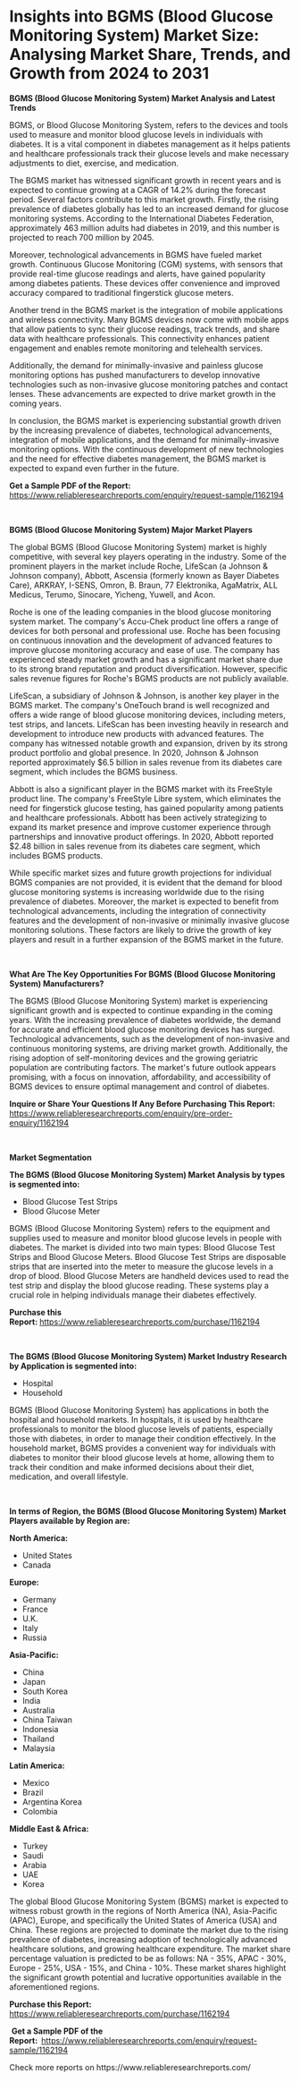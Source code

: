 <p><h1>Insights into BGMS (Blood Glucose Monitoring System) Market Size: Analysing Market Share, Trends, and Growth from 2024 to 2031</h1></p><p><strong>BGMS (Blood Glucose Monitoring System) Market Analysis and Latest Trends</strong></p>
<p><p>BGMS, or Blood Glucose Monitoring System, refers to the devices and tools used to measure and monitor blood glucose levels in individuals with diabetes. It is a vital component in diabetes management as it helps patients and healthcare professionals track their glucose levels and make necessary adjustments to diet, exercise, and medication.</p><p>The BGMS market has witnessed significant growth in recent years and is expected to continue growing at a CAGR of 14.2% during the forecast period. Several factors contribute to this market growth. Firstly, the rising prevalence of diabetes globally has led to an increased demand for glucose monitoring systems. According to the International Diabetes Federation, approximately 463 million adults had diabetes in 2019, and this number is projected to reach 700 million by 2045.</p><p>Moreover, technological advancements in BGMS have fueled market growth. Continuous Glucose Monitoring (CGM) systems, with sensors that provide real-time glucose readings and alerts, have gained popularity among diabetes patients. These devices offer convenience and improved accuracy compared to traditional fingerstick glucose meters.</p><p>Another trend in the BGMS market is the integration of mobile applications and wireless connectivity. Many BGMS devices now come with mobile apps that allow patients to sync their glucose readings, track trends, and share data with healthcare professionals. This connectivity enhances patient engagement and enables remote monitoring and telehealth services.</p><p>Additionally, the demand for minimally-invasive and painless glucose monitoring options has pushed manufacturers to develop innovative technologies such as non-invasive glucose monitoring patches and contact lenses. These advancements are expected to drive market growth in the coming years.</p><p>In conclusion, the BGMS market is experiencing substantial growth driven by the increasing prevalence of diabetes, technological advancements, integration of mobile applications, and the demand for minimally-invasive monitoring options. With the continuous development of new technologies and the need for effective diabetes management, the BGMS market is expected to expand even further in the future.</p></p>
<p><strong>Get a Sample PDF of the Report:&nbsp;</strong> <a href="https://www.reliableresearchreports.com/enquiry/request-sample/1162194">https://www.reliableresearchreports.com/enquiry/request-sample/1162194</a></p>
<p>&nbsp;</p>
<p><strong>BGMS (Blood Glucose Monitoring System) Major Market Players</strong></p>
<p><p>The global BGMS (Blood Glucose Monitoring System) market is highly competitive, with several key players operating in the industry. Some of the prominent players in the market include Roche, LifeScan (a Johnson & Johnson company), Abbott, Ascensia (formerly known as Bayer Diabetes Care), ARKRAY, I-SENS, Omron, B. Braun, 77 Elektronika, AgaMatrix, ALL Medicus, Terumo, Sinocare, Yicheng, Yuwell, and Acon.</p><p>Roche is one of the leading companies in the blood glucose monitoring system market. The company's Accu-Chek product line offers a range of devices for both personal and professional use. Roche has been focusing on continuous innovation and the development of advanced features to improve glucose monitoring accuracy and ease of use. The company has experienced steady market growth and has a significant market share due to its strong brand reputation and product diversification. However, specific sales revenue figures for Roche's BGMS products are not publicly available.</p><p>LifeScan, a subsidiary of Johnson & Johnson, is another key player in the BGMS market. The company's OneTouch brand is well recognized and offers a wide range of blood glucose monitoring devices, including meters, test strips, and lancets. LifeScan has been investing heavily in research and development to introduce new products with advanced features. The company has witnessed notable growth and expansion, driven by its strong product portfolio and global presence. In 2020, Johnson & Johnson reported approximately $6.5 billion in sales revenue from its diabetes care segment, which includes the BGMS business.</p><p>Abbott is also a significant player in the BGMS market with its FreeStyle product line. The company's FreeStyle Libre system, which eliminates the need for fingerstick glucose testing, has gained popularity among patients and healthcare professionals. Abbott has been actively strategizing to expand its market presence and improve customer experience through partnerships and innovative product offerings. In 2020, Abbott reported $2.48 billion in sales revenue from its diabetes care segment, which includes BGMS products.</p><p>While specific market sizes and future growth projections for individual BGMS companies are not provided, it is evident that the demand for blood glucose monitoring systems is increasing worldwide due to the rising prevalence of diabetes. Moreover, the market is expected to benefit from technological advancements, including the integration of connectivity features and the development of non-invasive or minimally invasive glucose monitoring solutions. These factors are likely to drive the growth of key players and result in a further expansion of the BGMS market in the future.</p></p>
<p>&nbsp;</p>
<p><strong>What Are The Key Opportunities For BGMS (Blood Glucose Monitoring System) Manufacturers?</strong></p>
<p><p>The BGMS (Blood Glucose Monitoring System) market is experiencing significant growth and is expected to continue expanding in the coming years. With the increasing prevalence of diabetes worldwide, the demand for accurate and efficient blood glucose monitoring devices has surged. Technological advancements, such as the development of non-invasive and continuous monitoring systems, are driving market growth. Additionally, the rising adoption of self-monitoring devices and the growing geriatric population are contributing factors. The market's future outlook appears promising, with a focus on innovation, affordability, and accessibility of BGMS devices to ensure optimal management and control of diabetes.</p></p>
<p><strong>Inquire or Share Your Questions If Any Before Purchasing This Report:</strong> <a href="https://www.reliableresearchreports.com/enquiry/pre-order-enquiry/1162194">https://www.reliableresearchreports.com/enquiry/pre-order-enquiry/1162194</a></p>
<p>&nbsp;</p>
<p><strong>Market Segmentation</strong></p>
<p><strong>The BGMS (Blood Glucose Monitoring System) Market Analysis by types is segmented into:</strong></p>
<p><ul><li>Blood Glucose Test Strips</li><li>Blood Glucose Meter</li></ul></p>
<p><p>BGMS (Blood Glucose Monitoring System) refers to the equipment and supplies used to measure and monitor blood glucose levels in people with diabetes. The market is divided into two main types: Blood Glucose Test Strips and Blood Glucose Meters. Blood Glucose Test Strips are disposable strips that are inserted into the meter to measure the glucose levels in a drop of blood. Blood Glucose Meters are handheld devices used to read the test strip and display the blood glucose reading. These systems play a crucial role in helping individuals manage their diabetes effectively.</p></p>
<p><strong>Purchase this Report:&nbsp;</strong><a href="https://www.reliableresearchreports.com/purchase/1162194">https://www.reliableresearchreports.com/purchase/1162194</a></p>
<p>&nbsp;</p>
<p><strong>The BGMS (Blood Glucose Monitoring System) Market Industry Research by Application is segmented into:</strong></p>
<p><ul><li>Hospital</li><li>Household</li></ul></p>
<p><p>BGMS (Blood Glucose Monitoring System) has applications in both the hospital and household markets. In hospitals, it is used by healthcare professionals to monitor the blood glucose levels of patients, especially those with diabetes, in order to manage their condition effectively. In the household market, BGMS provides a convenient way for individuals with diabetes to monitor their blood glucose levels at home, allowing them to track their condition and make informed decisions about their diet, medication, and overall lifestyle.</p></p>
<p>&nbsp;</p>
<p><strong>In terms of Region, the BGMS (Blood Glucose Monitoring System) Market Players available by Region are:</strong></p>
<p>
    <p> <strong> North America: </strong>
        <ul>
            <li>United States</li>
            <li>Canada</li>
        </ul>
        </p> 
    <p> <strong> Europe: </strong>
        <ul>
            <li>Germany</li>
            <li>France</li>
            <li>U.K.</li>
            <li>Italy</li>
            <li>Russia</li>
        </ul>
        </p> 
    <p> <strong> Asia-Pacific: </strong>
        <ul>
            <li>China</li>
            <li>Japan</li>
            <li>South Korea</li>
            <li>India</li>
            <li>Australia</li>
            <li>China Taiwan</li>
            <li>Indonesia</li>
            <li>Thailand</li>
            <li>Malaysia</li>
        </ul>
        </p> 
    <p> <strong> Latin America: </strong>
        <ul>
            <li>Mexico</li>
            <li>Brazil</li>
            <li>Argentina Korea</li>
            <li>Colombia</li>
        </ul>
        </p> 
    <p> <strong> Middle East & Africa: </strong>
        <ul>
            <li>Turkey</li>
            <li>Saudi</li>
            <li>Arabia</li>
            <li>UAE</li>
            <li>Korea</li>
        </ul>
    </p>
    </p>
<p><p>The global Blood Glucose Monitoring System (BGMS) market is expected to witness robust growth in the regions of North America (NA), Asia-Pacific (APAC), Europe, and specifically the United States of America (USA) and China. These regions are projected to dominate the market due to the rising prevalence of diabetes, increasing adoption of technologically advanced healthcare solutions, and growing healthcare expenditure. The market share percentage valuation is predicted to be as follows: NA - 35%, APAC - 30%, Europe - 25%, USA - 15%, and China - 10%. These market shares highlight the significant growth potential and lucrative opportunities available in the aforementioned regions.</p></p>
<p><strong>Purchase this Report: </strong><a href="https://www.reliableresearchreports.com/purchase/1162194">https://www.reliableresearchreports.com/purchase/1162194</a></p>
<p>&nbsp;<strong>Get a Sample PDF of the Report:&nbsp;&nbsp;</strong><a href="https://www.reliableresearchreports.com/enquiry/request-sample/1162194">https://www.reliableresearchreports.com/enquiry/request-sample/1162194</a></p>
<p><strong></strong></p>
<p>Check more reports on https://www.reliableresearchreports.com/</p>